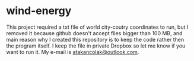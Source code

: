 # wind-energy

This project required a txt file of world city-coutry coordinates to run, but I removed it because github doesn't accept files bigger than 100 MB, and main reason why I created this repository is to keep the code rather then the program itself. 
I keep the file in private Dropbox so let me know if you want to run it.
My e-mail is atakancolak@outlook.com.
